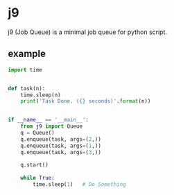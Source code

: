 j9
============================
j9 (Job Queue) is a minimal job queue for python script.

## example
```python
import time


def task(n):
    time.sleep(n)
    print('Task Done. ({} seconds)'.format(n))


if __name__ == '__main__':
    from j9 import Queue
    q = Queue()
    q.enqueue(task, args=(2,))
    q.enqueue(task, args=(1,))
    q.enqueue(task, args=(3,))
    
    q.start()
    
    while True:
        time.sleep(1)   # Do Something